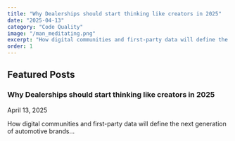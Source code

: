 ```yaml
---
title: "Why Dealerships should start thinking like creators in 2025"
date: "2025-04-13"
category: "Code Quality"
image: "/man_meditating.png"
excerpt: "How digital communities and first-party data will define the next generation of automotive brands..."
order: 1
---
```


## Featured Posts

### Why Dealerships should start thinking like creators in 2025

April 13, 2025

How digital communities and first-party data will define the next generation of automotive brands...


